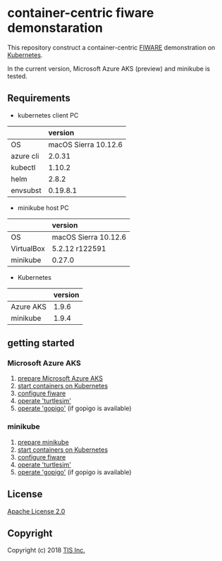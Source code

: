 # container-centric fiware demonstaration

This repository construct a container-centric [FIWARE](http://www.fiware.org/) demonstration on [Kubernetes](https://kubernetes.io/).

In the current version, Microsoft Azure AKS (preview) and minikube is tested.

## Requirements

* kubernetes client PC

||version|
|:--|:--|
|OS|macOS Sierra 10.12.6|
|azure cli|2.0.31|
|kubectl|1.10.2|
|helm|2.8.2|
|envsubst|0.19.8.1|

* minikube host PC

||version|
|:--|:--|
|OS|macOS Sierra 10.12.6|
|VirtualBox|5.2.12 r122591|
|minikube|0.27.0|

* Kubernetes

||version|
|:--|:--|
|Azure AKS|1.9.6|
|minikube|1.9.4|

## getting started
### Microsoft Azure AKS

1. [prepare Microsoft Azure AKS](/docs/azure_aks/1_prepare_aks.md)
1. [start containers on Kubernetes](/docs/azure_aks/2_start_containers.md)
1. [configure fiware](/docs/azure_aks/3_configure_fiware.md)
1. [operate 'turtlesim'](/docs/azure_aks/4_operate_turtlesim.md)
1. [operate 'gopigo'](/docs/azure_aks/5_operate_gopigo.md) (if gopigo is available)

### minikube

1. [prepare minikube](/docs/minikube/1_prepare_minikube.md)
1. [start containers on Kubernetes](/docs/minikube/2_start_containers.md)
1. [configure fiware](/docs/minikube/3_configure_fiware.md)
1. [operate 'turtlesim'](/docs/minikube/4_operate_turtlesim.md)
1. [operate 'gopigo'](/docs/minikube/5_operate_gopigo.md) (if gopigo is available)

## License

[Apache License 2.0](/LICENSE)

## Copyright
Copyright (c) 2018 [TIS Inc.](https://www.tis.co.jp/)
